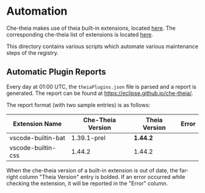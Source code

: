 # Automation

Che-theia makes use of theia built-in extensions, located [here](https://github.com/eclipse-theia/theia/blob/master/package.json). The corresponding che-theia list of extensions is located [here](https://github.com/eclipse-che/che-theia/blob/main/generator/src/templates/theiaPlugins.json).

This directory contains various scripts which automate various maintenance steps of the registry.

## Automatic Plugin Reports

Every day at 01:00 UTC, the `theiaPlugins.json` file is parsed and a report is generated. The report can be found at https://eclipse.github.io/che-theia/.

The report format (with two sample entries) is as follows:

| Extension Name | Che-Theia Version | Theia Version | Error |
| ------ | ------ | ------ | ------
| vscode-builtin-bat | 1.39.1-prel | **1.44.2** | |
| vscode-builtin-css | 1.44.2 | 1.44.2 | |


When the che-theia version of a built-in extension is out of date, the far-right column "Theia Version" entry is bolded. If an error occurred while checking the extension, it will be reported in the "Error" column.
